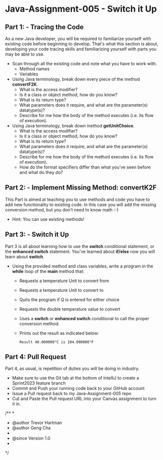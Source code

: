 # Java-Assignment-005 - Switch it Up

## Part 1: - Tracing the Code
As a new Java developer, you will be required to familiarize yourself with existing code before beginning to develop. That's what this section is about, developing your code tracing skills and familiarizing yourself with parts you may be able to use.
* Scan through all the existing code and note what you have to work with.
    * Method names 
    * Variables 
* Using Java terminology, break down every piece of the method **convertF2K**.
    * What is the access modifier? 
    * Is it a class or object method, how do you know? 
    * What is its return type?
    * What parameters does it require, and what are the parameter(s) datatype(s)?
    * Describe for me how the body of the method executes (i.e. its flow of execution). 
* Using Java terminology, break down method **getUnitChoice**.
    * What is the access modifier?
    * Is it a class or object method, how do you know? 
    * What is its return type?  
    * What parameters does it require, and what are the parameter(s) datatype(s)? 
    * Describe for me how the body of the method executes (i.e. its flow of execution).  
    * How do the format specifiers differ than what you've seen before and what do they do? 
## Part 2: - Implement Missing Method: convertK2F
This Part is aimed at teaching you to use methods and code you have to add new functionality to existing code. In this case you will add the missing conversion method, but you don't need to know math :-)
* Hint: You can use existing methods!

## Part 3: - Switch it Up
Part 3 is all about learning how to use the **switch** conditional statement, or the **enhanced switch** statement. You've learned about **if/else** now you will learn about **switch**.
* Using the provided method and class variables, write a program in the **while** loop of the **main** method that:
    * Requests a temperature Unit to convert from
    * Requests a temperature Unit to convert to
    * Quits the program if Q is entered for either choice
    * Requests the double temperature value to convert
    * Uses a **switch** or **enhanced switch** conditional to call the proper conversion method.
    * Prints out the result as indicated below:

          Result 40.000000°C is 104.000000°F

## Part 4: Pull Request
Part 4, as usual, is repetition of duties you will be doing in industry.
* Make sure to use the Git tab at the bottom of IntelliJ to create a Sprint2023 feature branch
* Commit and Push your running code back to your GitHub account
* Issue a Pull request back to my Java-Assignment-005 repo
* Cut and Paste the Pull request URL into your Canvas assignment to turn it in.

/**
*
* @author Trevor Hartman
* @author Geng Cha
*
* @since Version 1.0
*
*/